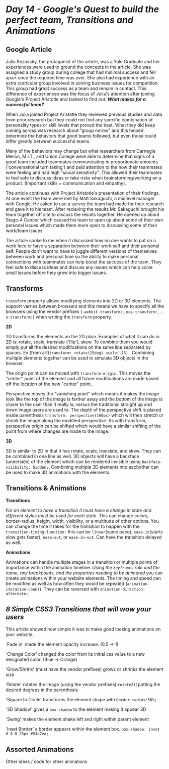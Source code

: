 # ***Day 14** - Google's Quest to build the perfect team, Transitions and Animations*

## Google Article

Julia Rozovsky, the protagonist of the article, was a Yale Graduate and her experiences were used to ground the concepts in the article. She was assigned a study group during college that had minimal success and fell apart once the required time was over. She also had experience with an extra curricular group involved in solving business issues for competition. This group had great success as a team and remain in contact. This difference of experiences was the focus of Julia's attention after joining Google's Project Aristotle and tasked to find out: ***What makes for a successful team?***

When Julia joined Project Aristotle they reviewed previous studies and data from prior research but they could not find any specific combination of personality types or skill levels that proved the best. What they did keep coming across was research about "group norms" and this helped determine the behaviors that good teams followed, but even those could differ greatly between successful teams.

Many of the behaviors may change but what researchers from Carnegie Mellon, M.I.T., and Union College were able to determine that signs of a good team included teammates communicating in proportionate amounts ('conversational turn taking') and paid attention to the how their teammates were feeling and had high "social sensitivity". This allowed their teammates to feel safe to discuss ideas or take risks when brainstorming/working on a product. (Important skills = communication and empathy).

The article continues with Project Aristotle's presentation of their findings. At one event the team were met by Matt Sakaguchi, a midlevel manager with Google. He asked to use a survey the team had made for their research and gave it to his team. After recieving the results Mr. Sakaguchi brought his team together off site to discuss the results together. He opened up about Stage-4 Cancer which caused his team to open up about some of their own personal issues which made them more open to discussing some of their work/team issues.

The article spoke to me when it discussed how no one wants to put on a work face or have a separation between their work self and their personal self. People don't want to have to juggle different versions of themselves between work and personal time so the ability to make personal connections with teammates can help boost the success of the team. They feel safe to discuss ideas and discuss any issues which can help solve small issues before they grow into bigger issues.

## **Transforms**

`transform` property allows modifying elements into 2D or 3D elements. The support varries between browsers and this means we have to specify all the browsers using the vendor prefixes (`-webkit-transform:`,`-moz-transform:`, `-o-transform:`) when writing the `transform` property.

**2D**

2D transforms the elements on the 2D plain. Examples of what it can do in 2D is: rotate, scale, translate ('flip'), skew. To combine them you would simply put all the desired modifications on the same line separated by spaces. Ex (from art)`transform: rotate(25deg) scale(.75)` . Combining multiple elements together can be used to simulate 3D objects in the browser.

The origin point can be moved with `transform-origin`. This moves the "center" point of the element and all future modifications are made based off the location of the new "center" point.

Perspective moves the "vanishing point" which means it makes the image look like the top of the image is farther away and the bottom of the image is closer to the user than it really is; versus the traditional straight up and down image users are used to. The depth of the perspective shift is placed inside parenthesis `transform: perspective(100px)` which will then stretch or shrink the image along the modified perspective. As with transform, perspective origin can be shifted which would have a similar shifting of the point from where changes are made to the image.

**3D**

3D is similar to 2D in that it has rotate, scale, translate, and skew. They can be combined in one line as well. 3D objects will have a backface (underside) of the element which can be rendered invisible using `backface-visibility: hidden;`. Combining multiple 3D elements into eachother can be used to make 3D animations with the elements.


## Transitions & Animations

**Transitions**

*For an element to have a transition it must have a change in state and different styles must be used for each state.* This can change colors, border-radius, height, width, visibility, or a multitude of other options. You can change the time it takes for the transition to happen with the `transition-timing-function:` this can be `linear`(same pace), `ease-in`(starts slow gets faster), `ease-out`, or `ease-in-out`. Can have the transition delayed as well.

**Animations**

Animations can handle multiple stages in a transition or multiple points of importance within the animation timeline. *Using the `keyframes` rule and the name, any breakpoints, and the properties needing to be animated* you can create animations within your website elements. The timing and speed can be modified as well as how often they would be repeated (`animation-iteration-count`). They can be reversed with `animation-direction: alternate;`


## ***8 Simple CSS3 Transitions that will wow your users***

This article showed how simple it was to make good looking animations on your website. 

'Fade in' made the element opacity increase. (0.5 -> 1)

'Change Color' changed the color from its initial css value to a new designated color. (Blue -> Orange)

'Grow/Shrink' (must have the vendor prefixes) grows or shrinks the element size

'Rotate' rotates the image (using the vendor prefixes) `rotateZ()`putting the desired degrees in the parenthesis

'Square to Circle' transforms the element shape with `border-radius:50%;`

'3D Shadow' gives a `box-shadow` to the element making it appear 3D

'Swing' makes the element shake left and right within parent element

'Inset Border' a border appears within the element box. `box-shadow: inset 0 0 0 25px #53a7ea;`


## Assorted Animations

Other ideas / code for other animations
